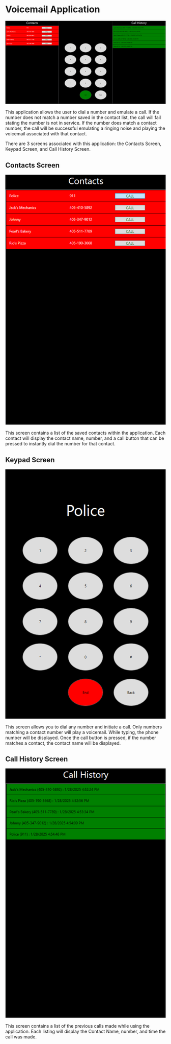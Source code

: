 # Voicemail Application

![Voicemail Application Screenshot](images/VoicemailApplicationScreenshot.png)

This application allows the user to dial a number and emulate a call. If the number does not match a number saved in the contact list, the call will fail stating the number is not in service. If the number does match a contact number, the call will be successful emulating a ringing noise and playing the voicemail associated with that contact. 

There are 3 screens associated with this application: the Contacts Screen, Keypad Screen, and Call History Screen. 

## Contacts Screen


![Contacts Screen](images/ContactsScreen.png)

This screen contains a list of the saved contacts within the application. Each contact will display the contact name, number, and a call button that can be pressed to instantly dial the number for that contact.

## Keypad Screen

![Keypad Screen](images/KeypadScreen.png)

This screen allows you to dial any number and initiate a call. Only numbers matching a contact number will play a voicemail. While typing, the phone number will be displayed. Once the call button is pressed, if the number matches a contact, the contact name will be displayed.

## Call History Screen

![Call History Screen](images/CallHistoryScreen.png)

This screen contains a list of the previous calls made while using the application. Each listing will display the Contact Name, number, and time the call was made.

